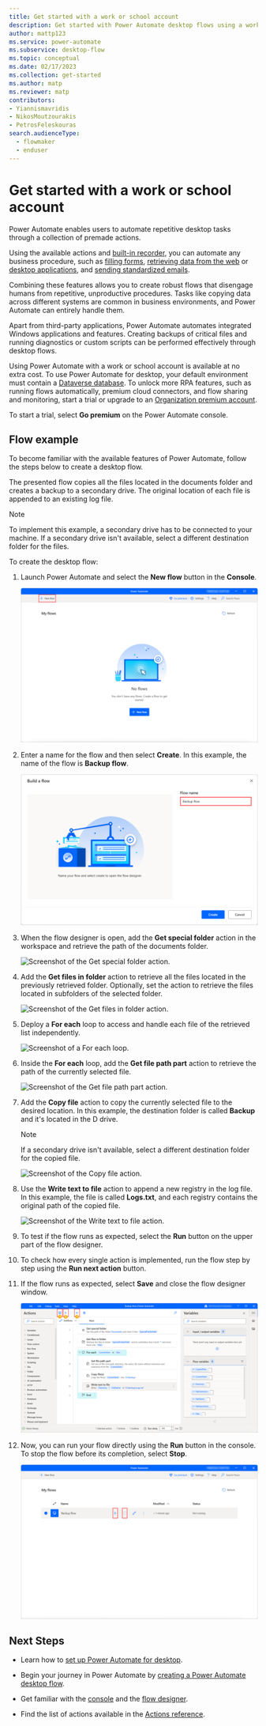 ```yaml
---
title: Get started with a work or school account
description: Get started with Power Automate desktop flows using a work or school account.
author: mattp123
ms.service: power-automate
ms.subservice: desktop-flow
ms.topic: conceptual
ms.date: 02/17/2023
ms.collection: get-started
ms.author: matp
ms.reviewer: matp
contributors:
- Yiannismavridis
- NikosMoutzourakis
- PetrosFeleskouras
search.audienceType: 
  - flowmaker
  - enduser
---
```


# Get started with a work or school account

Power Automate enables users to automate repetitive desktop tasks through a collection of premade actions.

Using the available actions and [built-in recorder](recording-flow.md), you can automate any business procedure, such as [filling forms](automation-web.md#enter-data-on-webpages), [retrieving data from the web](automation-web.md#extract-data-from-webpages) or [desktop applications](desktop-automation.md), and [sending standardized emails](actions-reference/email.md).

Combining these features allows you to create robust flows that disengage humans from repetitive, unproductive procedures. Tasks like copying data across different systems are common in business environments, and Power Automate can entirely handle them.

Apart from third-party applications, Power Automate automates integrated Windows applications and features. Creating backups of critical files and running diagnostics or custom scripts can be performed effectively through desktop flows.

Using Power Automate with a work or school account is available at no extra cost. To use Power Automate for desktop, your default environment must contain a [Dataverse database](create-database.md). To unlock more RPA features, such as running flows automatically, premium cloud connectors, and flow sharing and monitoring, start a trial or upgrade to an [Organization premium account](getting-started-org.md).

To start a trial, select **Go premium** on the Power Automate console.

## Flow example

To become familiar with the available features of Power Automate, follow the steps below to create a desktop flow.

The presented flow copies all the files located in the documents folder and creates a backup to a secondary drive. The original location of each file is appended to an existing log file.

> [!NOTE]
> To implement this example, a secondary drive has to be connected to your machine. If a secondary drive isn't available, select a different destination folder for the files.

To create the desktop flow:

1. Launch Power Automate and select the **New flow** button in the **Console**.

    ![Screenshot of the New flow button in the console.](media\getting-started-freeorg\getting-started-freeorg-console.png)

1. Enter a name for the flow and then select **Create**. In this example, the name of the flow is **Backup flow**.

    ![Screenshot of the Build a flow dialog.](media\getting-started-freeorg\getting-started-freeorg-new-flow.png)

1. When the flow designer is open, add the **Get special folder** action in the workspace and retrieve the path of the documents folder.

    ![Screenshot of the Get special folder action.](media\getting-started-freeorg\getting-started-freeorg-get-special-folder.png)

1. Add the **Get files in folder** action to retrieve all the files located in the previously retrieved folder. Optionally, set the action to retrieve the files located in subfolders of the selected folder.

    ![Screenshot of the Get files in folder action.](media\getting-started-freeorg\getting-started-freeorg-get-files.png)

1. Deploy a **For each** loop to access and handle each file of the retrieved list independently.

    ![Screenshot of a For each loop.](media\getting-started-freeorg\getting-started-freeorg-for-each.png)

1. Inside the **For each** loop, add the **Get file path part** action to retrieve the path of the currently selected file.

    ![Screenshot of the Get file path part action.](media\getting-started-freeorg\getting-started-freeorg-get-file-path-part.png)

1. Add the **Copy file** action to copy the currently selected file to the desired location. In this example, the destination folder is called **Backup** and it's located in the D drive.

    > [!NOTE]
    > If a secondary drive isn't available, select a different destination folder for the copied file.

    ![Screenshot of the Copy file action.](media\getting-started-freeorg\getting-started-freeorg-copy-files.png)

1. Use the **Write text to file** action to append a new registry in the log file. In this example, the file is called **Logs.txt**, and each registry contains the original path of the copied file.

    ![Screenshot of the Write text to file action.](media\getting-started-freeorg\getting-started-freeorg-write-text-file.png)

1. To test if the flow runs as expected, select the **Run** button on the upper part of the flow designer.

1. To check how every single action is implemented, run the flow step by step using the **Run next action** button.

1. If the flow runs as expected, select **Save** and close the flow designer window.

    ![Screenshot of the final flow, and the Run, Run next action, and Save buttons.](media\getting-started-freeorg\getting-started-freeorg-final.png)

1. Now, you can run your flow directly using the **Run** button in the console. To stop the flow before its completion, select **Stop**.

    ![Screenshot of the Run and Stop buttons in the console.](media\getting-started-freeorg\getting-started-freeorg-run-flow-console.png)

## Next Steps

- Learn how to [set up Power Automate for desktop](setup.md).

- Begin your journey in Power Automate by [creating a Power Automate desktop flow](create-flow.md).

- Get familiar with the [console](console.md) and the [flow designer](flow-designer.md).

- Find the list of actions available in the [Actions reference](actions-reference.md).
